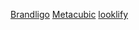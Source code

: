 [Brandligo](https://brandligo.com)
[Metacubic](https://metacubic.com)
[looklify](https://looklify.com)
